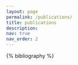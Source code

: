 ```yaml
---
layout: page
permalink: /publications/
title: publications
description: 
nav: true
nav_order: 2
---
```


<!-- _pages/publications.md -->

<!-- Bibsearch Feature -->

<!-- {% include bib_search.liquid %}  -->

<div class="publications">

{% bibliography %}

</div>
